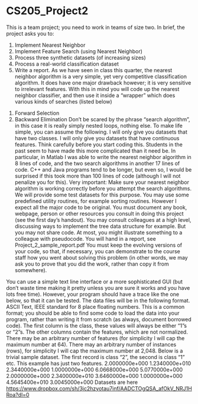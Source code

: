 # CS205_Project2
This is a team project; you need to work in teams of size two. In brief, the project asks you to:
1. Implement Nearest Neighbor
2. Implement Feature Search (using Nearest Neighbor)
3. Process three synthetic datasets (of increasing sizes)
4. Process a real-world classification dataset
5. Write a report.
As we have seen in class this quarter, the nearest neighbor algorithm is a very simple, yet very competitive classification algorithm. It 
does have one major drawback however; it is very sensitive to irrelevant features. With this in mind you will code up the nearest 
neighbor classifier, and then use it inside a “wrapper” which does various kinds of searches (listed below)
1) Forward Selection
2) Backward Elimination 
Don’t be scared by the phrase “search algorithm”, in this case it is really simply nested loops, nothing else. 
To make life simple, you can assume the following. I will only give you datasets that have two classes. I will only give you datasets 
that have continuous features. 
Think carefully before you start coding this. Students in the past seem to have made this more complicated than it need be. In 
particular, in Matlab I was able to write the nearest neighbor algorithm in 8 lines of code, and the two search algorithms in another 17 
lines of code. 
C++ and Java programs tend to be longer, but even so, I would be surprised if this took more than 100 lines of code (although I will 
not penalize you for this).
Very important: Make sure your nearest neighbor algorithm is working correctly before you attempt the search algorithms. We will 
provide some test datasets for this purpose. 
You may use some predefined utility routines, for example sorting routines. However I expect all the major code to be original. You 
must document any book, webpage, person or other resources you consult in doing this project (see the first day’s handout). 
You may consult colleagues at a high level, discussing ways to implement the tree data structure for example. But you may not share 
code. At most, you might illustrate something to a colleague with pseudocode.
You will hand in a report, see Project_2_sample_report.pdf
You must keep the evolving versions of your code, so that, if necessary, you can demonstrate to the course staff how you went about 
solving this problem (in other words, we may ask you to prove that you did the work, rather than copy it from somewhere).
 
You can use a simple text line interface or a more sophisticated GUI (but don’t waste time making it pretty unless you are sure it 
works and you have lots free time). However, your program should have a trace like the one below, so that it can be tested.
The data files will be in the following format. ASCII Text, IEEE standard for 8 place floating numbers. This is a common format; you 
should be able to find some code to load the data into your program, rather than writing it from scratch (as always, document 
borrowed code). The first column is the class, these values will always be either “1”s or “2”s. The other columns contain the features, 
which are not normalized. There may be an arbitrary number of features (for simplicity I will cap the maximum number at 64). There 
may an arbitrary number of instances (rows), for simplicity I will cap the maximum number at 2,048. Below is a trivial sample dataset. 
The first record is class “2”, the second is class “1” etc. This example has just two features. 
2.0000000e+000 1.2340000e+010 2.3440000e+000 
1.0000000e+000 6.0668000e+000 5.0770000e+000 
2.0000000e+000 2.3400000e+010 3.6460000e+000 
1.0000000e+000 4.5645400e+010 3.0045000e+000 
Datasets are here https://www.dropbox.com/sh/3jc2hzyotau7inf/AADCTOgQSA_afOkV_NRJ1HRoa?dl=0
